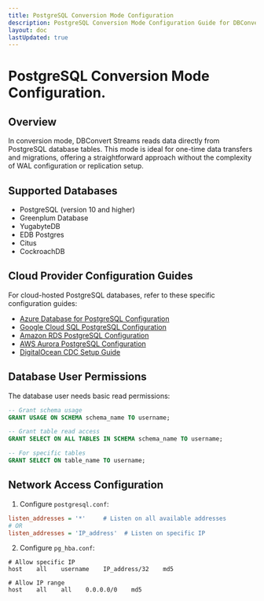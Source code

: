```yaml
---
title: PostgreSQL Conversion Mode Configuration
description: PostgreSQL Conversion Mode Configuration Guide for DBConvert Streams.
layout: doc
lastUpdated: true
---
```


# PostgreSQL Conversion Mode Configuration.

## Overview

In conversion mode, DBConvert Streams reads data directly from PostgreSQL database tables. This mode is ideal for one-time data transfers and migrations, offering a straightforward approach without the complexity of WAL configuration or replication setup.

## Supported Databases

- PostgreSQL (version 10 and higher)
- Greenplum Database
- YugabyteDB
- EDB Postgres
- Citus
- CockroachDB


## Cloud Provider Configuration Guides

For cloud-hosted PostgreSQL databases, refer to these specific configuration guides:

- [Azure Database for PostgreSQL Configuration](./azure-database-configuration)
- [Google Cloud SQL PostgreSQL Configuration](./google-cloud-sql)
- [Amazon RDS PostgreSQL Configuration](./amazon-rds)
- [AWS Aurora PostgreSQL Configuration](./aws-aurora-postgres)
- [DigitalOcean CDC Setup Guide](./do-database-cdc)


## Database User Permissions

The database user needs basic read permissions:

```sql
-- Grant schema usage
GRANT USAGE ON SCHEMA schema_name TO username;

-- Grant table read access
GRANT SELECT ON ALL TABLES IN SCHEMA schema_name TO username;

-- For specific tables
GRANT SELECT ON table_name TO username;
```

## Network Access Configuration

1. Configure `postgresql.conf`:
```ini
listen_addresses = '*'     # Listen on all available addresses
# OR
listen_addresses = 'IP_address'  # Listen on specific IP
```

2. Configure `pg_hba.conf`:
```
# Allow specific IP
host    all    username    IP_address/32    md5

# Allow IP range
host    all    all    0.0.0.0/0    md5
```
